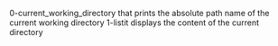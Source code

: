 0-current_working_directory that prints the absolute path name of the current working directory
1-listit displays the content of the current directory
